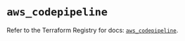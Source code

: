 # `aws_codepipeline`

Refer to the Terraform Registry for docs: [`aws_codepipeline`](https://registry.terraform.io/providers/hashicorp/aws/6.14.0/docs/resources/codepipeline).
